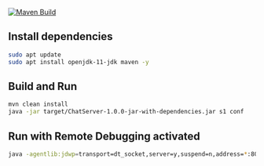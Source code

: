 [![Maven Build](https://github.com/rumeshmadhusanka/distributed-chat-server/actions/workflows/build.yaml/badge.svg)](https://github.com/rumeshmadhusanka/distributed-chat-server/actions/workflows/build.yaml)
## Install dependencies

```bash
sudo apt update
sudo apt install openjdk-11-jdk maven -y
```

## Build and Run

```bash
mvn clean install
java -jar target/ChatServer-1.0.0-jar-with-dependencies.jar s1 conf 
```

## Run with Remote Debugging activated

```bash
java -agentlib:jdwp=transport=dt_socket,server=y,suspend=n,address=*:8001 -jar target/ChatServer-1.0.0-jar-with-dependencies.jar s1 config
```
